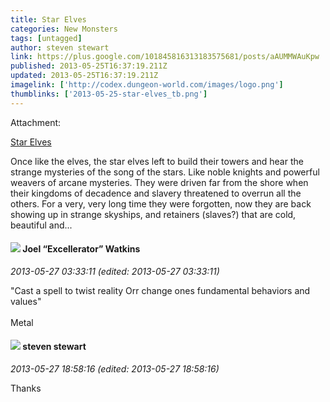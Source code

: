 ```yaml
---
title: Star Elves
categories: New Monsters
tags: [untagged]
author: steven stewart
link: https://plus.google.com/101845816313183575681/posts/aAUMMWAuKpw
published: 2013-05-25T16:37:19.211Z
updated: 2013-05-25T16:37:19.211Z
imagelink: ['http://codex.dungeon-world.com/images/logo.png']
thumblinks: ['2013-05-25-star-elves_tb.png']
---
```





Attachment:

<a href='http://codex.dungeon-world.com/search?q=Star+elves'>Star Elves</a>


Once like the elves, the star elves left to build their towers and hear the strange mysteries of the song of the stars. Like noble knights and powerful weavers of arcane mysteries. They were driven far from the shore when their kingdoms of decadence and slavery threatened to overrun all the others. For a very, very long time they were forgotten, now they are back showing up in strange skyships, and retainers (slaves?) that are cold, beautiful and...
<div id='comment z12uh1ypizblwxcqa04cjxuqipzqhjwpvcc'>
  <h4><img src='{{site.baseurl}}//images/avatars/107429473095472584968_photo.jpg'> Joel “Excellerator” Watkins</h4>
      <p><cite>2013-05-27 03:33:11 (edited: 2013-05-27 03:33:11)</cite></p>
        <p>&quot;Cast a spell to twist reality Orr change ones fundamental behaviors and values&quot;<br /><br />Metal</p>
</div>
        

<div id='comment z12uh1ypizblwxcqa04cjxuqipzqhjwpvcc'>
  <h4><img src='{{site.baseurl}}//images/avatars/101845816313183575681_photo.jpg'> steven stewart</h4>
      <p><cite>2013-05-27 18:58:16 (edited: 2013-05-27 18:58:16)</cite></p>
        <p>Thanks</p>
</div>
        